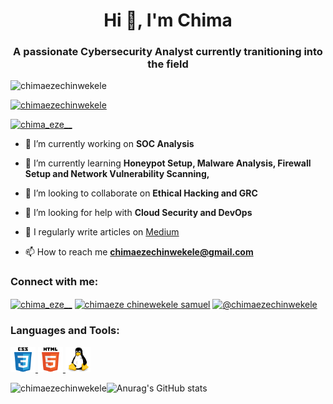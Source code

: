 <h1 align="center">Hi 👋, I'm Chima</h1>
<h3 align="center">A passionate Cybersecurity Analyst currently tranitioning into the field</h3>

<p align="left"> <img src="https://komarev.com/ghpvc/?username=chimaezechinwekele&label=Profile%20views&color=0e75b6&style=flat" alt="chimaezechinwekele" /> </p>

<p align="left"> <a href="https://github.com/ryo-ma/github-profile-trophy"><img src="https://github-profile-trophy.vercel.app/?username=chimaezechinwekele" alt="chimaezechinwekele" /></a> </p>

<p align="left"> <a href="https://twitter.com/chima_eze__" target="blank"><img src="https://img.shields.io/twitter/follow/chima_eze__?logo=twitter&style=for-the-badge" alt="chima_eze__" /></a> </p>

- 🔭 I’m currently working on **SOC Analysis**

- 🌱 I’m currently learning **Honeypot Setup, Malware Analysis, Firewall Setup and Network Vulnerability Scanning,**

- 👯 I’m looking to collaborate on **Ethical Hacking and GRC**

- 🤝 I’m looking for help with **Cloud Security and DevOps**

- 📝 I regularly write articles on [Medium](https://medium.com/@chimaezechinwekele)

- 📫 How to reach me **chimaezechinwekele@gmail.com**

<h3 align="left">Connect with me:</h3>
<p align="left">
<a href="https://twitter.com/chima_eze__" target="blank"><img align="center" src="https://raw.githubusercontent.com/rahuldkjain/github-profile-readme-generator/master/src/images/icons/Social/twitter.svg" alt="chima_eze__" height="30" width="40" /></a>
<a href="https://linkedin.com/in/chimaeze chinewekele samuel" target="blank"><img align="center" src="https://raw.githubusercontent.com/rahuldkjain/github-profile-readme-generator/master/src/images/icons/Social/linked-in-alt.svg" alt="chimaeze chinewekele samuel" height="30" width="40" /></a>
<a href="https://medium.com/@chimaezechinwekele" target="blank"><img align="center" src="https://raw.githubusercontent.com/rahuldkjain/github-profile-readme-generator/master/src/images/icons/Social/medium.svg" alt="@chimaezechinwekele" height="30" width="40" /></a>
</p>

<h3 align="left">Languages and Tools:</h3>
<p align="left"> <a href="https://www.w3schools.com/css/" target="_blank" rel="noreferrer"> <img src="https://raw.githubusercontent.com/devicons/devicon/master/icons/css3/css3-original-wordmark.svg" alt="css3" width="40" height="40"/> </a> <a href="https://www.w3.org/html/" target="_blank" rel="noreferrer"> <img src="https://raw.githubusercontent.com/devicons/devicon/master/icons/html5/html5-original-wordmark.svg" alt="html5" width="40" height="40"/> </a> <a href="https://www.linux.org/" target="_blank" rel="noreferrer"> <img src="https://raw.githubusercontent.com/devicons/devicon/master/icons/linux/linux-original.svg" alt="linux" width="40" height="40"/> </a> </p>

<p><img align="left" src="https://github-readme-stats.vercel.app/api/top-langs?username=chimaezechinwekele&show_icons=true&locale=en&layout=compact" alt="chimaezechinwekele" /></p>






![Anurag's GitHub stats](https://github-readme-stats.vercel.app/api?username=CHIMAEZECHINWEKELE&show_icons=true&theme=radical&hide_rank=fale)


